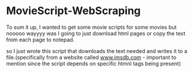 # MovieScript-WebScraping

To sum it up, I wanted to get some movie scripts for some movies but nooooo wayyyy was I going to just download html pages or copy the text from each page to notepad.

so I just wrote this script that downloads the text needed and writes it to a file.(specifically from a website called www.imsdb.com - important to mention since the script depends on specific htmnl tags being present) 
